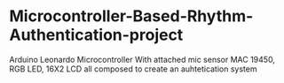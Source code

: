 # Microcontroller-Based-Rhythm-Authentication-project
Arduino Leonardo Microcontroller With attached mic sensor MAC 19450, RGB LED, 16X2 LCD all composed to create an auhtetication system 
